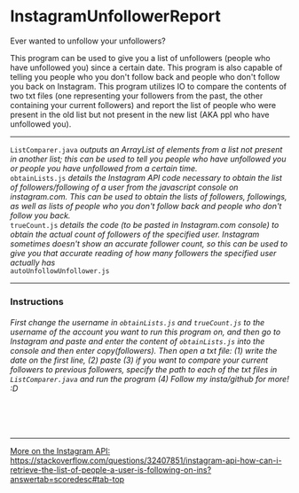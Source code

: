 # InstagramUnfollowerReport

Ever wanted to unfollow your unfollowers?

This program can be used to give you a list of unfollowers (people who have unfollowed you) since a certain date. This program is also capable of telling you people who you don't follow back and people who don't follow you back on Instagram. This program utilizes IO to compare the contents of two txt files (one representing your followers from the past, the other containing your current followers) and report the list of people who were present in the old list but not present in the new list (AKA ppl who have unfollowed you).
<hr>
<code>ListComparer.java</code> <i> outputs an ArrayList of elements from a list not present in another list; this can be used to tell you people who have unfollowed you or people you have unfollowed from a certain time. </i>
<br>
<code>obtainLists.js</code> <i> details the Instagram API code necessary to obtain the list of followers/following of a user from the javascript console on instagram.com. This can be used to obtain the lists of followers, followings, as well as lists of people who you don't follow back and people who don't follow you back. </i>
<br>
<code>trueCount.js</code> <i> details the code (to be pasted in Instagram.com console) to obtain the actual count of followers of the specified user. Instagram sometimes doesn't show an accurate follower count, so this can be used to give you that accurate reading of how many followers the specified user actually has </i>
<br>
<code>autoUnfollowUnfollower.js</code>
<hr>
<h3>Instructions</h3>
<h6>First change the username in <code>obtainLists.js</code> and <code>trueCount.js</code> to the username of the account you want to run this program on, and then go to Instagram and paste and enter the content of <code>obtainLists.js</code> into the console and then enter copy(followers). Then open a txt file: (1) write the date on the first line, (2) paste (3) if you want to compare your current followers to previous followers, specify the path to each of the txt files in <code>ListComparer.java</code> and run the program (4) Follow my insta/github for more! :D</h6>
<br></br><hr>
<u>More on the Instagram API: </u> <a href="https://stackoverflow.com/questions/32407851/instagram-api-how-can-i-retrieve-the-list-of-people-a-user-is-following-on-ins?answertab=scoredesc#tab-top">https://stackoverflow.com/questions/32407851/instagram-api-how-can-i-retrieve-the-list-of-people-a-user-is-following-on-ins?answertab=scoredesc#tab-top</a>
